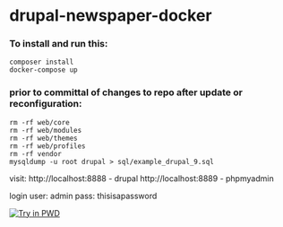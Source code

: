# drupal-newspaper-docker


### To install and run this:
```
composer install
docker-compose up
```

### prior to committal of changes to repo after update or reconfiguration:
```
rm -rf web/core
rm -rf web/modules
rm -rf web/themes
rm -rf web/profiles
rm -rf vendor
mysqldump -u root drupal > sql/example_drupal_9.sql
```

visit:
http://localhost:8888 - drupal
http://localhost:8889 - phpmyadmin

login user: admin pass: thisisapassword

[![Try in PWD](https://raw.githubusercontent.com/play-with-docker/stacks/master/assets/images/button.png)](https://labs.play-with-docker.com/?stack=https://raw.githubusercontent.com/jptafe/drupal-newspaper-docker/master/docker-compose.yml)
